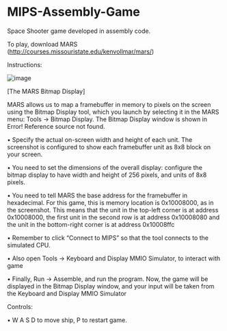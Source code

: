 # MIPS-Assembly-Game
Space Shooter game developed in assembly code.

To play, download MARS (http://courses.missouristate.edu/kenvollmar/mars/)

Instructions: 

![image](https://user-images.githubusercontent.com/85118557/218233952-297767e1-a5f0-4b43-99cd-9e91a3631c1f.png)

[The MARS Bitmap Display]

MARS allows us to map a framebuffer in memory to pixels on the screen using the Bitmap Display tool, which you launch by selecting it in the MARS menu: Tools → Bitmap Display. The Bitmap Display window is shown in Error! Reference source not found.

• Specify the actual on-screen width and height of each unit. The screenshot is configured to show each framebuffer unit as 8x8 block on your screen.

• You need to set the dimensions of the overall display: configure the bitmap display to have width and height of 256 pixels, and units of 8x8 pixels.

• You need to tell MARS the base address for the framebuffer in hexadecimal. For this game, this is memory location is 0x10008000, as in the screenshot. This means that the unit in the top-left corner is at address 0x10008000, the first unit in the second row is at address 0x10008080 and the unit in the bottom-right corner is at address 0x10008ffc

• Remember to click “Connect to MIPS” so that the tool connects to the simulated CPU.

• Also open Tools -> Keyboard and Display MMIO Simulator, to interact with game

• Finally, Run -> Assemble, and run the program. Now, the game will be displayed in the Bitmap Display window, and your input will be taken from the Keyboard and Display MMIO Simulator

Controls: 

• W A S D to move ship, P to restart game.

